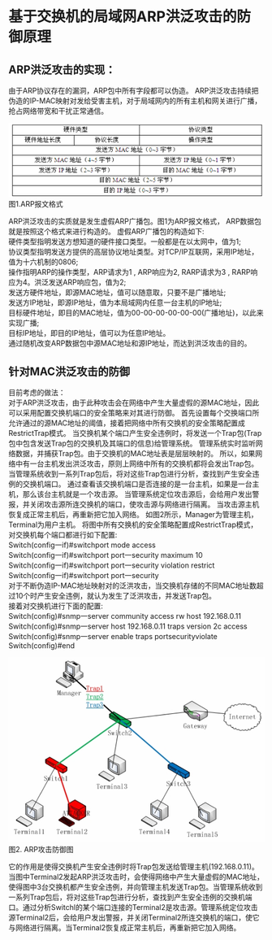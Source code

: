# 基于交换机的局域网ARP洪泛攻击的防御原理
## ARP洪泛攻击的实现：  
由于ARP协议存在的漏洞，ARP包中所有字段都可以伪造。
ARP洪泛攻击持续把伪造的IP-MAC映射对发给受害主机，对于局域网内的所有主机和网关进行广播，抢占网络带宽和干扰正常通信。

![image](https://github.com/weiyi1024/github-tutorial/raw/master/ARP报文格式.jpg)  
图1.ARP报文格式	

ARP洪泛攻击的实质就是发生虚假ARP广播包。图1为ARP报文格式， ARP数据包就是按照这个格式来进行构造的。
虚假ARP广播包的构造如下:  
硬件类型指明发送方想知道的硬件接口类型。一般都是在以太网中，值为1;  
协议类型指明发送方提供的高层协议地址类型。对TCP/IP互联网，采用IP地址，值为十六机制的0806;  
操作指明ARP的操作类型，ARP请求为1 ,  ARP响应为2,  RARP请求为3 ,  RARP响应为4。洪泛发送ARP响应包，值为2;  
发送方硬件地址，即源MAC地址，值可以随意取，只要不是广播地址;  
发送方IP地址，即源IP地址，值为本局域网内任意一台主机的IP地址;  
目标硬件地址，即目的MAC地址，值为00-00-00-00-00-00(广播地址)，以此来实现广播;  
目标IP地址，即目的IP地址，值可以为任意IP地址。  
通过随机改变ARP数据包中源MAC地址和源IP地址，而达到洪泛攻击的目的。  
	
## 针对MAC洪泛攻击的防御
目前考虑的做法：  
对于ARP洪泛攻击，由于此种攻击会在网络中产生大量虚假的源MAC地址，因此可以采用配置交换机端口的安全策略来对其进行防御。
首先设置每个交换端口所允许通过的源MAC地址的阈值，接着把网络中所有交换机的安全策略配置成RestrictTrap模式。
当交换机某个端口产生安全违例时，将发送一个Trap包(Trap包中包含发送Trap包的交换机及其端口的信息)给管理系统。
管理系统实时监听网络数据，并捕获Trap包。由于交换机的MAC地址表是层层映射的。
所以，如果网络中有一台主机发出洪泛攻击，原则上网络中所有的交换机都将会发出Trap包。
当管理系统收到一系列Trap包后，将对这些Trap包进行分析，查找到产生安全违例的交换机端口。
通过查看该交换机端口是否连接的是一台主机，如果是一台主机，那么该台主机就是一个攻击源。
当管理系统定位攻击源后，会给用户发出警报，并关闭攻击源所连交换机的端口，使攻击源与网络进行隔离。
当攻击源主机恢复成正常主机后，再重新把它加入网络。
如图2所示，Manager为管理主机，Terminal为用户主机。
将图中所有交换机的安全策略配置成RestrictTrap模式，对交换机每个端口都进行如下配置:  
Switch(config一if)#switchport mode access  
Switch(config一if)#switchport port一security maximum 10  
Switch(config一if)#switchport port一security violation restrict  
Switch(config一if)#switchport port一security    
对于不断伪造IP-MAC地址映射对的泛洪攻击，当交换机存储的不同MAC地址数超过10个时产生安全违例，就认为发生了泛洪攻击，并发送Trap包。  
接着对交换机进行下面的配置:  
Switch(config)#snmp一server community access rw host 192.168.0.11  
Switch(config)#snmp一server host 192.168.0.11 traps version 2c access  
Switch(config)#snmp一server enable traps portsecurityviolate  
Switch(config)#end  

![image](https://github.com/weiyi1024/github-tutorial/raw/master/ARP攻击防御图1.jpg)  
图2. ARP攻击防御图

它的作用是使得交换机产生安全违例时将Trap包发送给管理主机(192.168.0.11)。当图中Terminal2发起ARP洪泛攻击时，会使得网络中产生大量虚假的MAC地址，使得图中3台交换机都产生安全违例，并向管理主机发送Trap包。当管理系统收到一系列Trap包后，将对这些Trap包进行分析，查找到产生安全违例的交换机端口。通过分析Switchl的某个端口连接的Terminal2是攻击源。管理系统定位攻击源Terminal2后，会给用户发出警报，并关闭Terminal2所连交换机的端口，使它与网络进行隔离。当Terminal2恢复成正常主机后，再重新把它加入网络。
